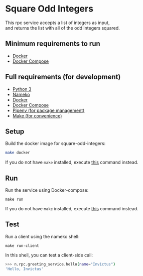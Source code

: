 # Square Odd Integers

This rpc service accepts a list of integers as input,  
and returns the list with all of the odd integers squared. 

## Minimum requirements to run
- [Docker](https://docs.docker.com/get-docker/)
- [Docker Compose](https://docs.docker.com/compose/install/)

## Full requirements (for development)
- [Python 3](https://www.python.org/downloads/)
- [Nameko](https://github.com/nameko/nameko)
- [Docker](https://docs.docker.com/get-docker/)
- [Docker Compose](https://docs.docker.com/compose/install/)
- [Pipenv (for package management)](https://pypi.org/project/pipenv/)
- [Make (for convenience)](https://www.gnu.org/software/make/manual/make.html)

## Setup

Build the docker image for square-odd-integers:
```bash
make docker
```

If you do not have `make` installed, execute [this](Makefile#L16) command instead. 

## Run

Run the service using Docker-compose:
```
make run
```

If you do not have `make` installed, execute [this](Makefile#L19) command instead.

## Test

Run a client using the nameko shell:
```
make run-client
```

In this shell, you can test a client-side call:
```bash
>>> n.rpc.greeting_service.hello(name="Invictus")
'Hello, Invictus'
```
